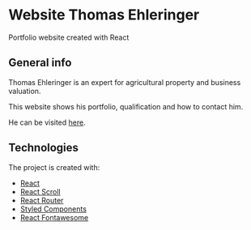 # Website Thomas Ehleringer

Portfolio website created with React

## General info

Thomas Ehleringer is an expert for agricultural property and business valuation.

This website shows his portfolio, qualification and how to contact him.

He can be visited [here](https://landgutachter.de/).

## Technologies

The project is created with:

- [React](https://reactjs.org/)
- [React Scroll](https://github.com/fisshy/react-scroll)
- [React Router](https://reactrouter.com/)
- [Styled Components](https://styled-components.com/)
- [React Fontawesome](https://github.com/FortAwesome/react-fontawesome)
